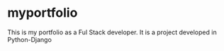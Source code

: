 # myportfolio
This is my portfolio as a Ful Stack developer. It is a project developed in Python-Django
